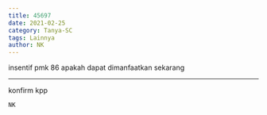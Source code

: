 ```yaml
---
title: 45697
date: 2021-02-25
category: Tanya-SC
tags: Lainnya
author: NK
---
```


insentif pmk 86 apakah dapat dimanfaatkan sekarang

---

konfirm kpp

`NK`
